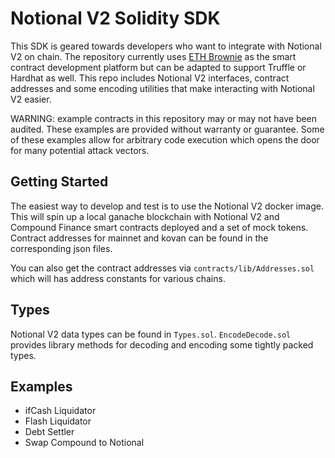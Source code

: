 # Notional V2 Solidity SDK

This SDK is geared towards developers who want to integrate with Notional V2 on chain. The repository currently uses [ETH Brownie](https://github.com/eth-brownie/brownie) as the smart contract development platform but can be adapted to support Truffle or Hardhat as well. This repo includes Notional V2 interfaces, contract addresses and some encoding utilities that make interacting with Notional V2 easier.

WARNING: example contracts in this repository may or may not have been audited. These examples are provided without warranty or guarantee. Some of these examples allow for arbitrary code execution which opens the door for many potential attack vectors.

## Getting Started

The easiest way to develop and test is to use the Notional V2 docker image. This will spin up a local ganache blockchain with Notional V2 and Compound Finance smart contracts deployed and a set of mock tokens. Contract addresses for mainnet and kovan can be found in the corresponding json files.

You can also get the contract addresses via `contracts/lib/Addresses.sol` which will has address constants for various chains.

## Types

Notional V2 data types can be found in `Types.sol`. `EncodeDecode.sol` provides library methods for decoding and encoding some tightly packed types.

## Examples

- ifCash Liquidator
- Flash Liquidator
- Debt Settler
- Swap Compound to Notional
